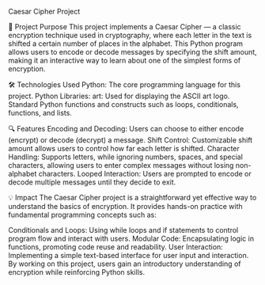 Caesar Cipher Project

📜 Project Purpose
This project implements a Caesar Cipher — a classic encryption technique used in cryptography, where each letter in the text is shifted a certain number of places in the alphabet. This Python program allows users to encode or decode messages by specifying the shift amount, making it an interactive way to learn about one of the simplest forms of encryption.

🛠️ Technologies Used
Python: The core programming language for this project.
Python Libraries:
art: Used for displaying the ASCII art logo.
Standard Python functions and constructs such as loops, conditionals, functions, and lists.


🔍 Features
Encoding and Decoding: Users can choose to either encode (encrypt) or decode (decrypt) a message.
Shift Control: Customizable shift amount allows users to control how far each letter is shifted.
Character Handling: Supports letters, while ignoring numbers, spaces, and special characters, allowing users to enter complex messages without losing non-alphabet characters.
Looped Interaction: Users are prompted to encode or decode multiple messages until they decide to exit.


💡 Impact
The Caesar Cipher project is a straightforward yet effective way to understand the basics of encryption. It provides hands-on practice with fundamental programming concepts such as:

Conditionals and Loops: Using while loops and if statements to control program flow and interact with users.
Modular Code: Encapsulating logic in functions, promoting code reuse and readability.
User Interaction: Implementing a simple text-based interface for user input and interaction.
By working on this project, users gain an introductory understanding of encryption while reinforcing Python skills.

